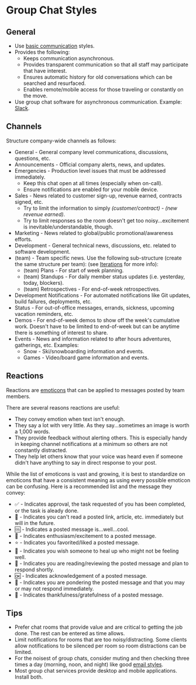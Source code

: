 # Group Chat Styles

## General

- Use [basic communication](basic.md) styles.
- Provides the following:
  - Keeps communication asynchronous.
  - Provides transparent communication so that all staff may participate that have interest.
  - Ensures automatic history for old conversations which can be searched and resurfaced.
  - Enables remote/mobile access for those traveling or constantly on the move.
- Use group chat software for asynchronous communication. Example: [Slack](https://slack.com).

## Channels

Structure company-wide channels as follows:

- General - General company level communications, discussions, questions, etc.
- Announcements - Official company alerts, news, and updates.
- Emergencies - Production level issues that must be addressed immediately.
  - Keep this chat open at all times (especially when on-call).
  - Ensure notifications are enabled for your mobile device.
- Sales - News related to customer sign-up, revenue earned, contracts signed, etc.
  - Try to limit the information to simply *(customer/contract) - (new revenue earned)*.
  - Try to limit responses so the room doesn't get too noisy...excitement is
    inevitable/understandable, though.
- Marketing - News related to global/public promotional/awareness efforts.
- Development - General technical news, discussions, etc. related to software development.
- (team) - Team specific news. Use the following sub-structure (create the same structure per team):
  (see [Iterations](../business/iterations.md) for more info):
  - (team) Plans - For start of week planning.
  - (team) Standups - For daily member status updates (i.e. yesterday, today, blockers).
  - (team) Retrospectives - For end-of-week retrospectives.
- Development Notifications - For automated notifications like Git updates, build failures,
  deployments, etc.
- Status - For out-of-office messages, errands, sickness, upcoming vacation reminders, etc.
- Demos - For end-of-week demos to show off the week's cumulative work. Doesn't have to be limited
  to end-of-week but can be anytime there is something of interest to share.
- Events - News and information related to after hours adventures, gatherings, etc. Examples:
  - Snow - Ski/snowboarding information and events.
  - Games - Video/board game information and events.

## Reactions

Reactions are [emoticons](http://www.webpagefx.com/tools/emoji-cheat-sheet) that can be applied to
messages posted by team members.

There are several reasons reactions are useful:

- They convey emotion when text isn't enough.
- They say a lot with very little. As they say...sometimes an image is worth a 1,000 words.
- They provide feedback without alerting others. This is especially handy in keeping channel
  notifications at a minimum so others are not constantly distracted.
- They help let others know that your voice was heard even if someone didn't have anything to say in
  direct response to your post.

While the list of emoticons is vast and growing, it is best to standardize on emoticons that have a
consistent meaning as using every possible emoticon can be confusing. Here is a recommended list and
the message they convey:

- :white_check_mark: - Indicates approval, the task requested of you has been completed, or the task
  is aleady done.
- :bookmark: - Indicates you can't read a posted link, article, etc. immediately but will in the
  future.
- :cool: - Indicates a posted message is...well...cool.
- :tada: - Indicates enthusiasm/excitement to a posted message.
- :star: - Indicates you favorited/liked a posted message.
- :pill: - Indicates you wish someone to heal up who might not be feeling well.
- :eyes: - Indicates you are reading/reviewing the posted message and plan to respond shortly.
- :ok: - Indicates acknowledgement of a posted message.
- :thought_balloon: - Indicates you are pondering the posted message and that you may or may not
  respond immediately.
- :bow: - Indicates thankfulness/gratefulness of a posted message.

## Tips

- Prefer chat rooms that provide value and are critical to getting the job done. The rest can be
  entered as time allows.
- Limit notifications for rooms that are too noisy/distracting. Some clients allow notifications to
  be silenced per room so room distractions can be limited.
- For the noisest of group chats, consider muting and then checking three times a day (morning,
  noon, and night) like good [email styles](email.md).
- Most group chat services provide desktop and mobile applications. Install both.
